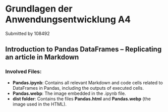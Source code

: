 # Grundlagen der Anwendungsentwicklung A4
Submitted by 108492

## Introduction to Pandas DataFrames – Replicating an article in Markdown

### Involved Files:
- **Pandas.ipynb**: Contains all relevant Markdown and code cells related to DataFrames in Pandas, including the outputs of executed cells.
- **Pandas.webp**: The image embedded in the .ipynb file.
- **dist folder**: Contains the files **Pandas.html** and **Pandas.webp** (the image used in the HTML).